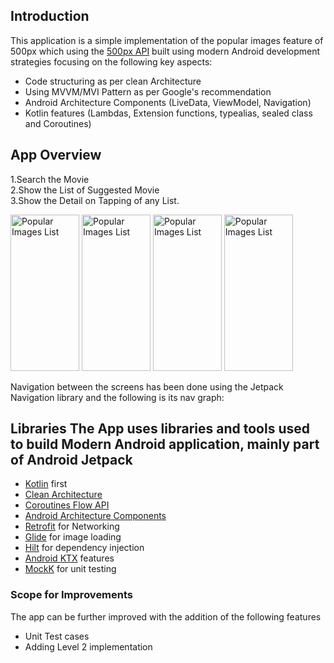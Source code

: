  
## Introduction      
This application is a simple implementation of the popular images feature of 500px which using the [500px API](https://github.com/500px/legacy-api-documentation) built using modern Android development strategies focusing on the following key aspects:     
- Code structuring as per clean Architecture      
- Using MVVM/MVI Pattern as per Google's recommendation      
- Android Architecture Components (LiveData, ViewModel, Navigation)        
- Kotlin features (Lambdas, Extension functions, typealias, sealed class and Coroutines)        
    
## App Overview      
      
1.Search the Movie </br>
2.Show the List of Suggested Movie </br>
3.Show the Detail on Tapping of any List.</br>

<img alt="Popular Images List" height="250px" width="110px" src="https://user-images.githubusercontent.com/22414106/168663851-a97c962e-3f59-4a4a-8a8a-866fa2ea40c2.png" > <img alt="Popular Images List" height="250px" width="110px" src="https://user-images.githubusercontent.com/22414106/168663865-0ec95b5e-520e-4508-a4ff-07db7f41200e.png" >  <img alt="Popular Images List" height="250px" width="110px" src="https://user-images.githubusercontent.com/22414106/168663919-c9b11f6b-befd-40b4-98e0-4f8d95fd077a.png" >  <img alt="Popular Images List" height="250px" width="110px" src="https://user-images.githubusercontent.com/22414106/168663925-dc5020ad-dcf1-4d7e-b479-581c28f49ef0.png" > 
         
    
Navigation between the screens has been done using the Jetpack Navigation library and the following is its nav graph:    

      
## Libraries The App uses libraries and tools used to build Modern Android application, mainly part of Android Jetpack 
- [Kotlin](https://kotlinlang.org/) first
- [Clean Architecture](https://pub.dev/documentation/flutter_clean_architecture/latest/) 
- [Coroutines Flow API](https://kotlinlang.org/docs/reference/coroutines/flow.html)
- [Android Architecture Components](https://developer.android.com/topic/libraries/architecture)
- [Retrofit](https://square.github.io/retrofit/) for Networking
- [Glide](https://github.com/bumptech/glide) for image loading
- [Hilt](https://dagger.dev/hilt/) for dependency injection
- [Android KTX](https://developer.android.com/kotlin/ktx) features
- [MockK](https://mockk.io/) for unit testing


### Scope for Improvements        
 The app can be further improved with the addition of the following features
- Unit Test cases
- Adding Level 2 implementation

